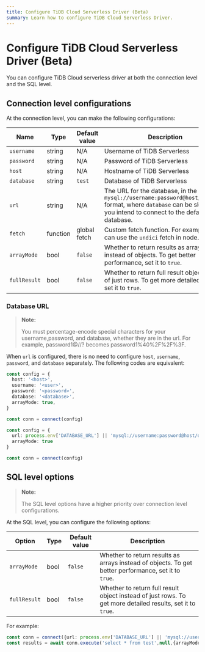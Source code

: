 ```yaml
---
title: Configure TiDB Cloud Serverless Driver (Beta)
summary: Learn how to configure TiDB Cloud Serverless Driver.
---
```


# Configure TiDB Cloud Serverless Driver (Beta)

You can configure TiDB Cloud serverless driver at both the connection level and the SQL level.

## Connection level configurations

At the connection level, you can make the following configurations:

| Name       | Type       | Default value     | Description                                                                                                             |
|------------|------------|--------------|-------------------------------------------------------------------------------------------------------------------------|
| `username`   | string     | N/A          | Username of TiDB Serverless                                                                                             |
| `password`   | string     | N/A            | Password of TiDB Serverless                                                                                             |
| `host`       | string     | N/A           | Hostname of TiDB Serverless                                                                                             |
| `database`   | string     | `test`         | Database of TiDB Serverless                                                                                             |
| `url`        | string     | N/A            | The URL for the database, in the `mysql://username:password@host/database` format, where `database` can be skipped if you intend to connect to the default database.   |
| `fetch`      | function   | global fetch | Custom fetch function. For example, you can use the `undici` fetch in node.js.                                          |
| `arrayMode`  | bool       | `false`        | Whether to return results as arrays instead of objects. To get better performance, set it to `true`.                    |
| `fullResult` | bool       | `false`        | Whether to return full result object instead of just rows. To get more detailed results, set it to `true`.              |

### Database URL

> **Note:**
>
> You must percentage-encode special characters for your username,password, and database, whether they are in the url. For example, password1@//? becomes password1%40%2F%2F%3F.

When `url` is configured, there is no need to configure `host`, `username`, `password`, and `database` separately. The following codes are equivalent:

```ts
const config = {
  host: '<host>',
  username: '<user>',
  password: '<password>',
  database: '<database>',
  arrayMode: true,
}

const conn = connect(config)
```

```ts
const config = {
  url: process.env['DATABASE_URL'] || 'mysql://username:password@host/database',
  arrayMode: true
}

const conn = connect(config)
```

## SQL level options

> **Note:**
>
> The SQL level options have a higher priority over connection level configurations.

At the SQL level, you can configure the following options:

| Option     | Type | Default value | Description                                                                                         |
|------------|------|---------|-----------------------------------------------------------------------------------------------------|
| `arrayMode`  | bool | `false`   | Whether to return results as arrays instead of objects. To get better performance, set it to `true`.  |
| `fullResult` | bool | `false`   | Whether to return full result object instead of just rows. To get more detailed results, set it to `true`.                                         |

For example:

```ts
const conn = connect({url: process.env['DATABASE_URL'] || 'mysql://username:password@host/database'})
const results = await conn.execute('select * from test',null,{arrayMode:true,fullResult:true})
```
